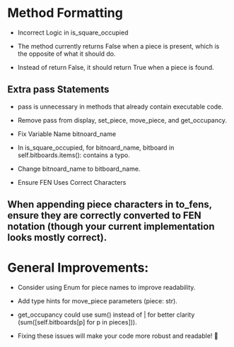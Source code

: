 
# Method Formatting

- Incorrect Logic in is_square_occupied

- The method currently returns False when a piece is present, which is the opposite of what it should do.

- Instead of return False, it should return True when a piece is found.

## Extra pass Statements

- pass is unnecessary in methods that already contain executable code.

- Remove pass from display, set_piece, move_piece, and get_occupancy.

- Fix Variable Name bitnoard_name

- In is_square_occupied, for bitnoard_name, bitboard in self.bitboards.items(): contains a typo.

- Change bitnoard_name to bitboard_name.

- Ensure FEN Uses Correct Characters

## When appending piece characters in to_fens, ensure they are correctly converted to FEN notation (though your current implementation looks mostly correct).

# General Improvements:
- Consider using Enum for piece names to improve readability.

- Add type hints for move_piece parameters (piece: str).

- get_occupancy could use sum() instead of | for better clarity (sum([self.bitboards[p] for p in pieces])).

- Fixing these issues will make your code more robust and readable! 🚀